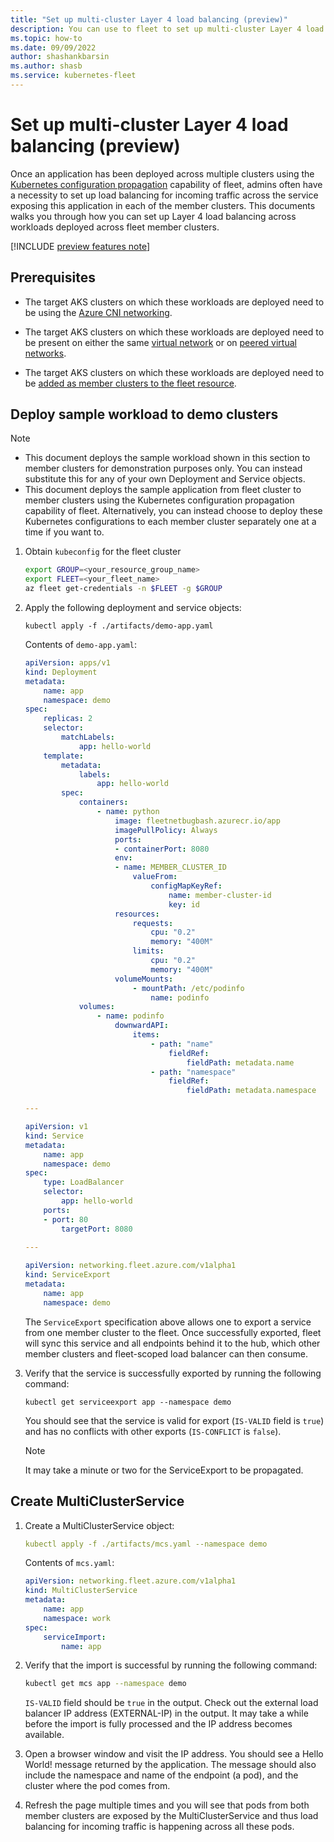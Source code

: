 ```yaml
---
title: "Set up multi-cluster Layer 4 load balancing (preview)"
description: You can use to fleet to set up multi-cluster Layer 4 load balancing across workloads deployed on multiple clusters.
ms.topic: how-to
ms.date: 09/09/2022
author: shashankbarsin
ms.author: shasb
ms.service: kubernetes-fleet
---
```


# Set up multi-cluster Layer 4 load balancing (preview)

Once an application has been deployed across multiple clusters using the [Kubernetes configuration propagation](./configuration-propagation.md) capability of fleet, admins often have a necessity to set up load balancing for incoming traffic across the service exposing this application in each of the member clusters. This documents walks you through how you can set up Layer 4 load balancing across workloads deployed across fleet member clusters.

[!INCLUDE [preview features note](./includes/preview/preview-callout.md)]

## Prerequisites

* The target AKS clusters on which these workloads are deployed need to be using the [Azure CNI networking](../aks/configure-azure-cni.md).

* The target AKS clusters on which these workloads are deployed need to be present on either the same [virtual network](../virtual-network/virtual-networks-overview.md) or on [peered virtual networks](../virtual-network/virtual-network-peering-overview.md).

* The target AKS clusters on which these workloads are deployed need to be [added as member clusters to the fleet resource](./quickstart-create-fleet-and-members.md).


## Deploy sample workload to demo clusters

> [!NOTE]
> * This document deploys the sample workload shown in this section to member clusters for demonstration purposes only. You can instead substitute this for any of your own Deployment and Service objects.
> * This document deploys the sample application from fleet cluster to member clusters using the Kubernetes configuration propagation capability of fleet. Alternatively, you can instead choose to deploy these Kubernetes configurations to each member cluster separately one at a time if you want to.  

1. Obtain `kubeconfig` for the fleet cluster

	```bash
	export GROUP=<your_resource_group_name>
	export FLEET=<your_fleet_name>
	az fleet get-credentials -n $FLEET -g $GROUP
	```

1. Apply the following deployment and service objects:


	```
	kubectl apply -f ./artifacts/demo-app.yaml
	```
	
	Contents of `demo-app.yaml`:
	
	```yml
	apiVersion: apps/v1
	kind: Deployment
	metadata:
		name: app
		namespace: demo
	spec:
		replicas: 2
		selector:
			matchLabels:
				app: hello-world
		template:
			metadata:
				labels:
					app: hello-world
			spec:
				containers:
					- name: python
						image: fleetnetbugbash.azurecr.io/app
						imagePullPolicy: Always
						ports:
						- containerPort: 8080
						env:
						- name: MEMBER_CLUSTER_ID
							valueFrom:
								configMapKeyRef:
									name: member-cluster-id
									key: id
						resources:
							requests:
								cpu: "0.2"
								memory: "400M"
							limits:
								cpu: "0.2"
								memory: "400M"
						volumeMounts:
							- mountPath: /etc/podinfo
								name: podinfo
				volumes:
					- name: podinfo
						downwardAPI:
							items:
								- path: "name"
									fieldRef:
										fieldPath: metadata.name
								- path: "namespace"
									fieldRef:
										fieldPath: metadata.namespace
    
    ---
    
    apiVersion: v1
    kind: Service
    metadata:
    	name: app
    	namespace: demo
    spec:
    	type: LoadBalancer
    	selector:
    		app: hello-world
    	ports:
    	- port: 80
    		targetPort: 8080
    	
    ---
    
    apiVersion: networking.fleet.azure.com/v1alpha1
    kind: ServiceExport
    metadata:
    	name: app
    	namespace: demo
	```


	The `ServiceExport` specification above allows one to export a service from one member cluster to the fleet. Once successfully exported, fleet  will sync this service and all endpoints behind it to the hub, which other member clusters and fleet-scoped load balancer can then consume.

1. Verify that the service is successfully exported by running the following command:

	```
	kubectl get serviceexport app --namespace demo
	```

	You should see that the service is valid for export (`IS-VALID` field is `true`) and has no conflicts with other exports (`IS-CONFLICT` is `false`). 

	> [!NOTE]
	> It may take a minute or two for the ServiceExport to be propagated.

## Create MultiClusterService

1. Create a MultiClusterService object:

	```yml
	kubectl apply -f ./artifacts/mcs.yaml --namespace demo
	```

	Contents of `mcs.yaml`:
	
	```yml
	apiVersion: networking.fleet.azure.com/v1alpha1
	kind: MultiClusterService
	metadata:
		name: app
		namespace: work
	spec:
		serviceImport:
			name: app
	```


1. Verify that the import is successful by running the following command:


	```bash
	kubectl get mcs app --namespace demo
	```
	`IS-VALID` field should be `true` in the output. Check out the external load balancer IP address (EXTERNAL-IP) in the output. It may take a while before the import is fully processed and the IP address becomes available.

1. Open a browser window and visit the IP address. You should see a Hello World! message returned by the application. The message should also include the namespace and name of the endpoint (a pod), and the cluster where the pod comes from. 

1. Refresh the page multiple times and you will see that pods from both member clusters are exposed by the MultiClusterService and thus load balancing for incoming traffic is happening across all these pods.
